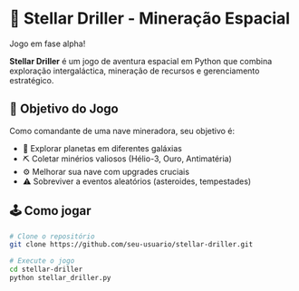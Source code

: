# 🚀 Stellar Driller - Mineração Espacial
Jogo em fase alpha!

**Stellar Driller** é um jogo de aventura espacial em Python que combina exploração intergaláctica, mineração de recursos e gerenciamento estratégico.


## 🎯 Objetivo do Jogo
Como comandante de uma nave mineradora, seu objetivo é:
- 🌌 Explorar planetas em diferentes galáxias
- ⛏️ Coletar minérios valiosos (Hélio-3, Ouro, Antimatéria)
- ⚙️ Melhorar sua nave com upgrades cruciais
- ⚠️ Sobreviver a eventos aleatórios (asteroides, tempestades)

  

## 🕹️ Como jogar
```bash
# Clone o repositório
git clone https://github.com/seu-usuario/stellar-driller.git

# Execute o jogo
cd stellar-driller
python stellar_driller.py
